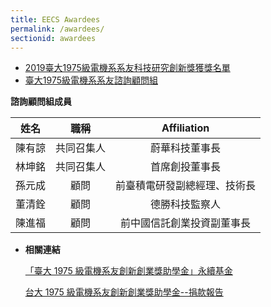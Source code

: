 ```yaml
---
title: EECS Awardees
permalink: /awardees/
sectionid: awardees
---
```


- [2019臺大1975級電機系系友科技研究創新獎獲獎名單](/files/2019臺大1975級電機系系友科技研究創新獎.pdf)
- [臺大1975級電機系系友諮詢顧問組](/files/臺大1975級電機系系友諮詢顧問組_07152020.pdf)

**諮詢顧問組成員**

| 姓名 | 職稱 | Affiliation |
|:-----:|:-----:|:-----:|
| 陳有諒 | 共同召集人 | 蔚華科技董事長 |
| 林坤銘 | 共同召集人 | 首席創投董事長 |
| 孫元成 | 顧問 | 前臺積電研發副總經理、技術長 |
| 董清銓 | 顧問 | 德勝科技監察人 |
| 陳進福 | 顧問 | 前中國信託創業投資副董事長 |

- **相關連結**

  [「臺大 1975 級電機系友創新創業獎助學金」永續基金](/files/台大1975級電機系友創新創業獎助學金永續基金_11152018.pdf)

  [台大 1975 級電機系友創新創業獎助學金--捐款報告](/files/台大1975級電機系友創新創業獎助學金_10102018.pdf)
